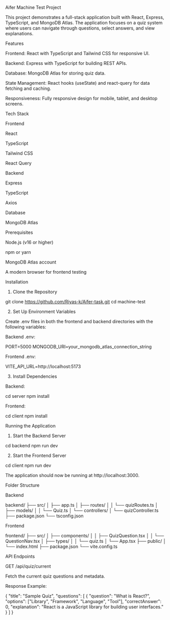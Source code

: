 Aifer Machine Test Project

This project demonstrates a full-stack application built with React, Express, TypeScript, and MongoDB Atlas. The application focuses on a quiz system where users can navigate through questions, select answers, and view explanations.

Features

Frontend: React with TypeScript and Tailwind CSS for responsive UI.

Backend: Express with TypeScript for building REST APIs.

Database: MongoDB Atlas for storing quiz data.

State Management: React hooks (useState) and react-query for data fetching and caching.

Responsiveness: Fully responsive design for mobile, tablet, and desktop screens.

Tech Stack

Frontend

React

TypeScript

Tailwind CSS

React Query

Backend

Express

TypeScript

Axios

Database

MongoDB Atlas

Prerequisites

Node.js (v16 or higher)

npm or yarn

MongoDB Atlas account

A modern browser for frontend testing

Installation

1. Clone the Repository

git clone https://github.com/Riyas-k/Aifer-task.git
cd machine-test

2. Set Up Environment Variables

Create .env files in both the frontend and backend directories with the following variables:

Backend .env:

PORT=5000
MONGODB_URI=your_mongodb_atlas_connection_string

Frontend .env:

VITE_API_URL=http://localhost:5173

3. Install Dependencies

Backend:

cd server
npm install

Frontend:

cd client
npm install

Running the Application

1. Start the Backend Server

cd backend
npm run dev

2. Start the Frontend Server

cd client
npm run dev

The application should now be running at http://localhost:3000.

Folder Structure

Backend

backend/
├── src/
│   ├── app.ts
│   ├── routes/
│   │   └── quizRoutes.ts
│   ├── models/
│   │   └── Quiz.ts
│   └── controllers/
│       └── quizController.ts
├── package.json
└── tsconfig.json

Frontend

frontend/
├── src/
│   ├── components/
│   │   ├── QuizQuestion.tsx
│   │   └── QuestionNav.tsx
│   ├── types/
│   │   └── quiz.ts
│   └── App.tsx
├── public/
│   └── index.html
├── package.json
└── vite.config.ts

API Endpoints

GET /api/quiz/current

Fetch the current quiz questions and metadata.

Response Example:

{
  "title": "Sample Quiz",
  "questions": [
    {
      "question": "What is React?",
      "options": ["Library", "Framework", "Language", "Tool"],
      "correctAnswer": 0,
      "explanation": "React is a JavaScript library for building user interfaces."
    }
  ]
}
